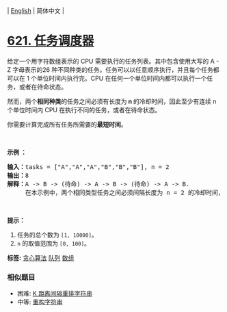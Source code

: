 | [English](README_EN.md) | 简体中文 |

# [621. 任务调度器](https://leetcode-cn.com/problems/task-scheduler)
<p>给定一个用字符数组表示的 CPU 需要执行的任务列表。其中包含使用大写的 A - Z 字母表示的26 种不同种类的任务。任务可以以任意顺序执行，并且每个任务都可以在 1 个单位时间内执行完。CPU 在任何一个单位时间内都可以执行一个任务，或者在待命状态。</p>

<p>然而，两个<strong>相同种类</strong>的任务之间必须有长度为<strong>&nbsp;n </strong>的冷却时间，因此至少有连续 n 个单位时间内 CPU 在执行不同的任务，或者在待命状态。</p>

<p>你需要计算完成所有任务所需要的<strong>最短时间</strong>。</p>

<p>&nbsp;</p>

<p><strong>示例 ：</strong></p>

<pre><strong>输入：</strong>tasks = [&quot;A&quot;,&quot;A&quot;,&quot;A&quot;,&quot;B&quot;,&quot;B&quot;,&quot;B&quot;], n = 2
<strong>输出：</strong>8
<strong>解释：</strong>A -&gt; B -&gt; (待命) -&gt; A -&gt; B -&gt; (待命) -&gt; A -&gt; B.
     在本示例中，两个相同类型任务之间必须间隔长度为 n = 2 的冷却时间，而执行一个任务只需要一个单位时间，所以中间出现了（待命）状态。 </pre>

<p>&nbsp;</p>

<p><strong>提示：</strong></p>

<ol>
	<li>任务的总个数为&nbsp;<code>[1, 10000]</code>。</li>
	<li><code>n</code> 的取值范围为 <code>[0, 100]</code>。</li>
</ol>

**标签:**  [贪心算法](https://leetcode-cn.com/tag/greedy) [队列](https://leetcode-cn.com/tag/queue) [数组](https://leetcode-cn.com/tag/array) 
 ### 相似题目
- 困难:	[K 距离间隔重排字符串](https://leetcode-cn.com/problems/rearrange-string-k-distance-apart) 
- 中等:	[重构字符串](https://leetcode-cn.com/problems/reorganize-string) 
